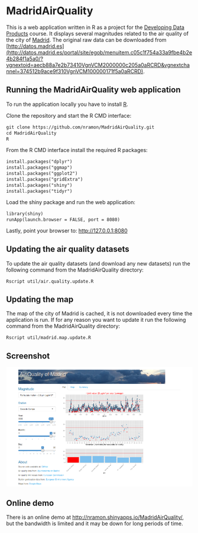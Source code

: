 # MadridAirQuality
This is a web application written in R as a project for the [Developing Data Products](http://www.coursera.org/learn/data-products) course. It displays several magnitudes related to the air quality of the city of [Madrid](http://en.wikipedia.org/wiki/Madrid). The original raw data can be downloaded from [http://datos.madrid.es](http://datos.madrid.es/portal/site/egob/menuitem.c05c1f754a33a9fbe4b2e4b284f1a5a0/?vgnextoid=aecb88a7e2b73410VgnVCM2000000c205a0aRCRD&vgnextchannel=374512b9ace9f310VgnVCM100000171f5a0aRCRD).

## Running the MadridAirQuality web application
To run the application locally you have to install [R](http://www.r-project.org/).

Clone the repository and start the R CMD interface:

```
git clone https://github.com/nramon/MadridAirQuality.git
cd MadridAirQuality
R
```

From the R CMD interface install the required R packages:

```
install.packages("dplyr")
install.packages("ggmap")
install.packages("ggplot2")
install.packages("gridExtra")
install.packages("shiny")
install.packages("tidyr")
```

Load the shiny package and run the web application:

```
library(shiny)
runApp(launch.browser = FALSE, port = 8080)
```

Lastly, point your browser to: http://127.0.0.1:8080

## Updating the air quality datasets

To update the air quality datasets (and download any new datasets) run the following command from the MadridAirQuality directory:

```
Rscript util/air.quality.update.R
```

## Updating the map

The map of the city of Madrid is cached, it is not downloaded every time the application is run. If for any reason you want to update it run the following command from the MadridAirQuality directory:

```
Rscript util/madrid.map.update.R
```

## Screenshot
![screenshot](https://raw.githubusercontent.com/nramon/MadridAirQuality/master/screenshot.png)

## Online demo
There is an online demo at http://nramon.shinyapps.io/MadridAirQuality/, but the bandwidth is limited and it may be down for long periods of time.
